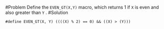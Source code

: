 #Problem
Define the `EVEN_GT(X,Y)` macro, which returns 1 if `X` is even and also greater than `Y` .
#Solution
```
#define EVEN_GT(X, Y) ((((X) % 2) == 0) && ((X) > (Y)))
```
